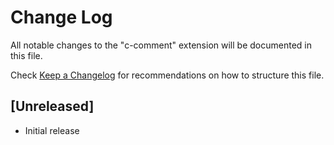 # Change Log

All notable changes to the "c-comment" extension will be documented in this file.

Check [Keep a Changelog](http://keepachangelog.com/) for recommendations on how to structure this file.

## [Unreleased]

- Initial release